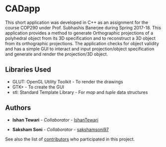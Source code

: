# CADapp

This short application was developed in C++ as an assignment for the course COP290 under Prof. Subhashis Banerjee during Spring 2017-18. This application provides a method to generate Orthographic projections of a polyhedral object from its 3D specification and to reconstruct a 3D object from its orthographic projections. The application checks for object validity and has a simple GUI to interact and input projection/object specification and generate and render the projection/3D object.

## Libraries Used
* GLUT: OpenGL Utility Toolkit - To render the drawings
* GTK+ - To create the GUI
* stl: Standard Template Library - For *map* and *tuple* data structures

## Authors

* **Ishan Tewari** - *Collaborator* - [IshanTewari](https://github.com/IshanTewari)


* **Saksham Soni** - *Collaborator* - [sakshamsoni97](https://github.com/sakshamsoni97)

See also the list of [contributors](https://github.com/your/project/contributors) who participated in this project.
